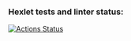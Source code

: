 ### Hexlet tests and linter status:
[![Actions Status](https://github.com/AlexanderK-coder/layout-designer-project-lvl1/workflows/hexlet-check/badge.svg)](https://github.com/AlexanderK-coder/layout-designer-project-lvl1/actions)